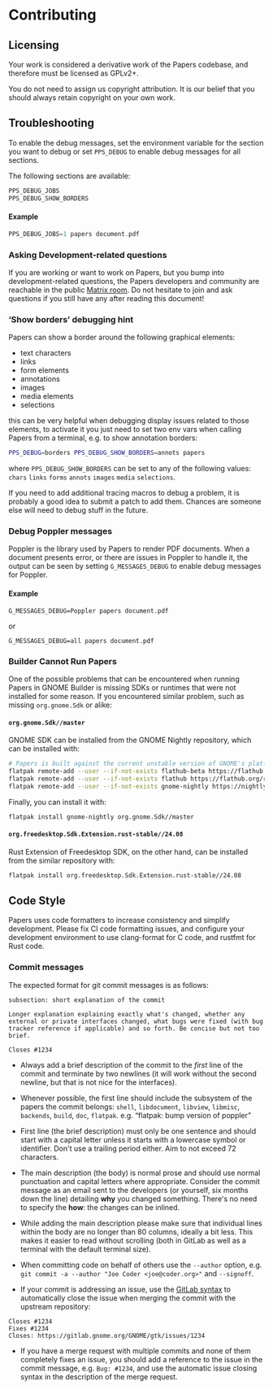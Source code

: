 # Contributing

## Licensing

Your work is considered a derivative work of the Papers codebase, and
therefore must be licensed as GPLv2+.

You do not need to assign us copyright attribution.
It is our belief that you should always retain copyright on your own work.

## Troubleshooting

To enable the debug messages, set the environment variable for the section
you want to debug or set `PPS_DEBUG` to enable debug messages for all sections.

The following sections are available:

```c
PPS_DEBUG_JOBS
PPS_DEBUG_SHOW_BORDERS
```

#### Example
```c
PPS_DEBUG_JOBS=1 papers document.pdf
```

### Asking Development-related questions

If you are working or want to work on Papers, but you bump into
development-related questions, the Papers developers and community are reachable
in the public [Matrix room](https://matrix.to/#/#papers:gnome.org). Do not
hesitate to join and ask questions if you still have any after reading this
document!

### ‘Show borders’ debugging hint

Papers can show a border around the following graphical elements:

 * text characters
 * links
 * form elements
 * annotations
 * images
 * media elements
 * selections

this can be very helpful when debugging display issues related to those
elements, to activate it you just need to set two env vars when calling
Papers from a terminal, e.g. to show annotation borders:

```sh
PPS_DEBUG=borders PPS_DEBUG_SHOW_BORDERS=annots papers
```

where `PPS_DEBUG_SHOW_BORDERS` can be set to any of the following values:
`chars` `links` `forms` `annots` `images` `media` `selections`.

If you need to add additional tracing macros to debug a problem, it is
probably a good idea to submit a patch to add them. Chances are someone
else will need to debug stuff in the future.

### Debug Poppler messages

Poppler is the library used by Papers to render PDF documents. When a document
presents error, or there are issues in Poppler to handle it, the output can be
seen by setting `G_MESSAGES_DEBUG` to enable debug messages for Poppler.

#### Example

```
G_MESSAGES_DEBUG=Poppler papers document.pdf
```

or

```
G_MESSAGES_DEBUG=all papers document.pdf
```

### Builder Cannot Run Papers

One of the possible problems that can be encountered when running Papers in
GNOME Builder is missing SDKs or runtimes that were not installed for some reason.
If you encountered similar problem, such as missing `org.gnome.Sdk` or alike:

#### `org.gnome.Sdk//master`

GNOME SDK can be installed from the GNOME Nightly repository, which can be installed with:

```bash
# Papers is built against the current unstable version of GNOME's platform and SDK which is available from its own gnome-nightly repo
flatpak remote-add --user --if-not-exists flathub-beta https://flathub.org/beta-repo/flathub-beta.flatpakrepo
flatpak remote-add --user --if-not-exists flathub https://flathub.org/repo/flathub.flatpakrepo
flatpak remote-add --user --if-not-exists gnome-nightly https://nightly.gnome.org/gnome-nightly.flatpakrepo
```

Finally, you can install it with:

```bash
flatpak install gnome-nightly org.gnome.Sdk//master
```


#### `org.freedesktop.Sdk.Extension.rust-stable//24.08`

Rust Extension of Freedesktop SDK, on the other hand, can be installed from the similar repository
with:

```bash
flatpak install org.freedesktop.Sdk.Extension.rust-stable//24.08
```

## Code Style

Papers uses code formatters to increase consistency and simplify development.
Please fix CI code formatting issues, and configure your development environment
to use clang-format for C code, and rustfmt for Rust code.

### Commit messages

The expected format for git commit messages is as follows:

```plain
subsection: short explanation of the commit

Longer explanation explaining exactly what's changed, whether any
external or private interfaces changed, what bugs were fixed (with bug
tracker reference if applicable) and so forth. Be concise but not too
brief.

Closes #1234
```
 - Always add a brief description of the commit to the _first_ line of
 the commit and terminate by two newlines (it will work without the
 second newline, but that is not nice for the interfaces).

 - Whenever possible, the first line should include the subsystem of
   the papers the commit belongs: `shell`, `libdocument`, `libview`,
   `libmisc`, `backends`, `build`, `doc`, `flatpak`.
   e.g. “flatpak: bump version of poppler”

 - First line (the brief description) must only be one sentence and
 should start with a capital letter unless it starts with a lowercase
 symbol or identifier. Don't use a trailing period either. Aim to not
 exceed 72 characters.

 - The main description (the body) is normal prose and should use normal
 punctuation and capital letters where appropriate. Consider the commit
 message as an email sent to the developers (or yourself, six months
 down the line) detailing **why** you changed something. There's no need
 to specify the **how**: the changes can be inlined.

 - While adding the main description please make sure that individual lines
within the body are no longer than 80 columns, ideally a bit less. This makes
it easier to read without scrolling (both in GitLab as well as a terminal with
the default terminal size).

 - When committing code on behalf of others use the `--author` option, e.g.
 `git commit -a --author "Joe Coder <joe@coder.org>"` and `--signoff`.

 - If your commit is addressing an issue, use the
 [GitLab syntax](https://docs.gitlab.com/ce/user/project/issues/automatic_issue_closing.html)
 to automatically close the issue when merging the commit with the upstream
 repository:

```plain
Closes #1234
Fixes #1234
Closes: https://gitlab.gnome.org/GNOME/gtk/issues/1234
```

 - If you have a merge request with multiple commits and none of them
 completely fixes an issue, you should add a reference to the issue in
 the commit message, e.g. `Bug: #1234`, and use the automatic issue
 closing syntax in the description of the merge request.
